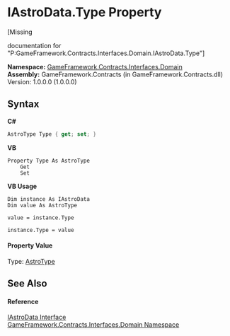 # IAstroData.Type Property 
 

\[Missing <summary> documentation for "P:GameFramework.Contracts.Interfaces.Domain.IAstroData.Type"\]

**Namespace:**&nbsp;<a href="97793727-a889-e5c8-8761-77e24633e331">GameFramework.Contracts.Interfaces.Domain</a><br />**Assembly:**&nbsp;GameFramework.Contracts (in GameFramework.Contracts.dll) Version: 1.0.0.0 (1.0.0.0)

## Syntax

**C#**<br />
``` C#
AstroType Type { get; set; }
```

**VB**<br />
``` VB
Property Type As AstroType
	Get
	Set
```

**VB Usage**<br />
``` VB Usage
Dim instance As IAstroData
Dim value As AstroType

value = instance.Type

instance.Type = value
```


#### Property Value
Type: <a href="5f8d936f-4045-f9d6-43f6-6d1605219212">AstroType</a>

## See Also


#### Reference
<a href="901b8fd2-a023-4b3f-6f85-7295c295e1c1">IAstroData Interface</a><br /><a href="97793727-a889-e5c8-8761-77e24633e331">GameFramework.Contracts.Interfaces.Domain Namespace</a><br />